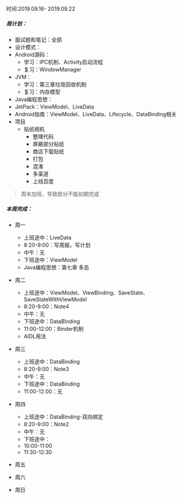 时间:2019.09.16- 2019.09.22

##### 周计划：

- 面试题和笔记：全部
- 设计模式：
- Android源码：
  - 学习：IPC机制、Activity启动流程
  - 复习：WindowManager
- JVM：
  - 学习：第三章垃圾回收机制
  - 复习：内存模型
- Java编程思想：
- JetPack：ViewModel、LiveData
- Android指南：ViewModel、LiveData、Lifecycle、DataBinding相关
- 项目
  - 贴纸相机
    - 整理代码
    - 屏蔽部分贴纸
    - 商店下载贴纸
    - 打包
    - 混淆
    - 多渠道
    - 上线百度

> 周末加班，导致部分不能如期完成
  
##### 本周完成：

- 周一
  - 上班途中：LiveData
  - 8:20-9:00：写周报，写计划
  - 中午：无
  - 下班途中：ViewModel
  - Java编程思想：第七章 多态

- 周二
  - 上班途中：ViewModel、ViewBinding、SaveState、SaveStateWithViewModel
  - 8:20-9:00：Note4
  - 中午：无
  - 下班途中：DataBInding
  - 11:00-12:00：Binder机制
  - AIDL用法

- 周三
  - 上班途中：DataBinding
  - 8:20-9:00：Note3
  - 中午：无
  - 下班途中：DataBinding
  - 11:00-12:00：无

- 周四
  - 上班途中：DataBinding-双向绑定
  - 8:20-9:00：Note2
  - 中午：无
  - 下班途中：
  - 10:00-11:00
  - 11:30-12:30
- 周五

    
- 周六

- 周日
